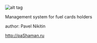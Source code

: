 ![alt tag](http://lk.glopro.ru/img/GloPro-logo-pack/GloPro-main-logo.png)

Management system for fuel cards holders

author: Pavel Nikitin

http://paShaman.ru
